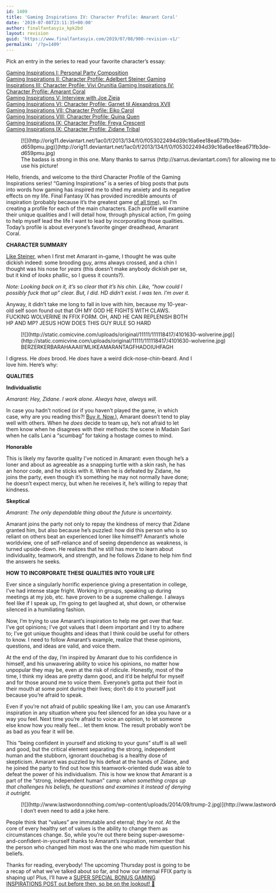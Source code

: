 ```yaml
---
id: 1409
title: 'Gaming Inspirations IV: Character Profile: Amarant Coral'
date: '2019-07-08T23:11:35+00:00'
author: finalfantasyix_kpk2bd
layout: revision
guid: 'https://www.finalfantasyix.com/2019/07/08/900-revision-v1/'
permalink: '/?p=1409'
---
```


Pick an entry in the series to read your favorite character’s essay:

[Gaming Inspirations I: Personal Party Composition](https://www.finalfantasyix.com/2015/08/23/gaming-inspirations-i-personal-party-composition/)  
[Gaming Inspirations II: Character Profile: Adelbert Steiner  ](https://www.finalfantasyix.com/2015/08/27/gaming-inspirations-ii-character-profile-adelbert-steiner/)[Gaming Inspirations III: Character Profile: Vivi Orunitia  ](https://www.finalfantasyix.com/2015/08/30/gaming-inspirations-iii-character-profile-vivi-orunitia/)[Gaming Inspirations IV: Character Profile: Amarant Coral](https://www.finalfantasyix.com/2015/09/06/gaming-inspirations-iv-character-profile-amarant-coral/)  
[Gaming Inspirations V: Interview with Joe Zieja](https://www.finalfantasyix.com/2015/09/08/gaming-inspirations-v-interview-joe-zieja-author-voiceover-artist-musician/)  
[Gaming Inspirations VI: Character Profile: Garnet til Alexandros XVII](https://www.finalfantasyix.com/2015/09/24/gaming-inspirations-vi-character-profile-garnet-til-alexandros-xvii/)  
[Gaming Inspirations VII: Character Profile: Eiko Carol](https://www.finalfantasyix.com/2015/10/18/gaming-inspirations-vii-character-profile-eiko-carol/)  
[Gaming Inspirations VIII: Character Profile: Quina Quen](https://www.finalfantasyix.com/2015/10/25/gaming-inspirations-viii-character-profile-quina-quen/)  
[Gaming Inspirations IX: Character Profile: Freya Crescent](https://www.finalfantasyix.com/2015/11/01/gaming-inspirations-ix-character-profile-freya-crescent/)  
[Gaming Inspirations IX: Character Profile: Zidane Tribal](https://www.finalfantasyix.com/2015/11/01/gaming-inspirations-x-character-profile-zidane-tribal/)

<figure class="wp-caption aligncenter" style="width: 696px">[![](http://orig11.deviantart.net/1ac0/f/2013/134/f/0/f053022494d39c16a6ee18ea671fb3de-d659pmu.jpg)](http://orig11.deviantart.net/1ac0/f/2013/134/f/0/f053022494d39c16a6ee18ea671fb3de-d659pmu.jpg)<figcaption class="wp-caption-text">The badass is strong in this one. Many thanks to sarrus (http://sarrus.deviantart.com/) for allowing me to use his picture!</figcaption></figure>

Hello, friends, and welcome to the third Character Profile of the Gaming Inspirations series! “Gaming Inspirations” is a series of blog posts that puts into words how gaming has inspired me to shed my anxiety and its negative effects on my life. Final Fantasy IX has provided incredible amounts of inspiration (probably because it’s the greatest game [of all time](http://1wdojq181if3tdg01yomaof86.wpengine.netdna-cdn.com/wp-content/uploads/2015/01/kanye_of_all_time_taylor_swift_let_you_finish.jpg)), so I’m creating a profile for each of the main characters. Each profile will examine their unique qualities and I will detail how, through physical action, I’m going to help myself lead the life I want to lead by incorporating those qualities. Today’s profile is about everyone’s favorite ginger dreadhead, Amarant Coral.

**CHARACTER SUMMARY**

[Like Steiner](https://www.finalfantasyix.com/2015/08/27/gaming-inspirations-ii-character-profile-adelbert-steiner/), when I first met Amarant in-game, I thought he was quite dickish indeed: some brooding guy, arms always crossed, and a chin I thought was his nose for *years* (this doesn’t make anybody dickish per se, but it kind of *looks* phallic, so I guess it counts?).

*Note: Looking back on it, it’s* so *clear that it’s his chin. Like, “how could I possibly fuck that up” clear. But, I did. HD didn’t exist. I was ten. I’m over it.*

Anyway, it didn’t take me long to fall in love with him, because my 10-year-old self soon found out that OH MY GOD HE FIGHTS WITH CLAWS. FUCKING WOLVERINE IN FFIX FORM. OH, AND HE CAN REPLENISH BOTH HP AND MP? JESUS HOW DOES THIS GUY RULE SO HARD

<figure class="wp-caption aligncenter" style="width: 800px">[![](http://static.comicvine.com/uploads/original/11111/111118417/4101630-wolverine.jpg)](http://static.comicvine.com/uploads/original/11111/111118417/4101630-wolverine.jpg)<figcaption class="wp-caption-text">BERZERKERBARAHAAAIII’MLIKEAMARANTAGFHADOIUHFAGH</figcaption></figure>

I digress. He *does* brood. He *does* have a weird dick-nose-chin-beard. And I love him. Here’s why:

**QUALITIES**

**Individualistic**

*Amarant: Hey, Zidane. I work alone. Always have, always will.*

In case you hadn’t noticed (or if you haven’t played the game, in which case, why are you reading this?! [Buy it. Now.](http://www.amazon.com/gp/product/B00004Y57G/ref=as_li_tl?ie=UTF8&camp=1789&creative=9325&creativeASIN=B00004Y57G&linkCode=as2&tag=realifrolpla-20&linkId=V5Q2BFF7LEXIEGB3)), Amarant doesn’t tend to play well with others. When he *does* decide to team up, he’s not afraid to let them know when he disagrees with their methods: the scene in Madain Sari when he calls Lani a “scumbag” for taking a hostage comes to mind.

**Honorable**

This is likely my favorite quality I’ve noticed in Amarant: even though he’s a loner and about as agreeable as a snapping turtle with a skin rash, he has an honor code, and he sticks with it. When he is defeated by Zidane, he joins the party, even though it’s something he may not normally have done; he doesn’t expect mercy, but when he receives it, he’s willing to repay that kindness.

**Skeptical**

*Amarant: The only dependable thing about the future is uncertainty.*

Amarant joins the party not only to repay the kindness of mercy that Zidane granted him, but also because he’s puzzled: how did this person who is so reliant on others beat an experienced loner like himself? Amarant’s whole worldview, one of self-reliance and of seeing dependence as weakness, is turned upside-down. He realizes that he still has more to learn about individuality, teamwork, and strength, and he follows Zidane to help him find the answers he seeks.

**HOW TO INCORPORATE THESE QUALITIES** **INTO YOUR LIFE**

Ever since a singularly horrific experience giving a presentation in college, I’ve had intense stage fright. Working in groups, speaking up during meetings at my job, etc. have proven to be a supreme challenge. I always feel like if I speak up, I’m going to get laughed at, shut down, or otherwise silenced in a humiliating fashion.

Now, I’m trying to use Amarant’s inspiration to help me get over that fear. I’ve got opinions; I’ve got values that I deem important and I try to adhere to; I’ve got unique thoughts and ideas that I think could be useful for others to know. I need to follow Amarant’s example, realize that these opinions, questions, and ideas are valid, and voice them.

At the end of the day, I’m inspired by Amarant due to his confidence in himself, and his unwavering ability to voice his opinions, no matter how unpopular they may be, even at the risk of ridicule. Honestly, most of the time, I think my ideas are pretty damn good, and it’d be helpful for myself and for those around me to voice them. Everyone’s gotta put their foot in their mouth at some point during their lives; don’t do it to yourself just because you’re afraid to speak.

Even if you’re not afraid of public speaking like I am, you can use Amarant’s inspiration in any situation where you feel silenced for an idea you have or a way you feel. Next time you’re afraid to voice an opinion, to let someone else know how you really feel… let them know. The result probably won’t be as bad as you fear it will be.

This “being confident in yourself and sticking to your guns” stuff is all well and good, but the critical element separating the strong, independent human and the stubborn, ignorant douchebag is a healthy dose of skepticism. Amarant was puzzled by his defeat at the hands of Zidane, and he joined the party to find out how this teamwork-oriented dude was able to defeat the power of his individualism. *This* is how we know that Amarant is a part of the “strong, independent human” camp: *when something crops up that challenges his beliefs, he questions and examines it instead of denying it outright.*

<figure class="wp-caption aligncenter" style="width: 1627px">[![](http://www.lastwordonnothing.com/wp-content/uploads/2014/09/trump-2.jpg)](http://www.lastwordonnothing.com/wp-content/uploads/2014/09/trump-2.jpg)<figcaption class="wp-caption-text">I don’t even need to add a joke here.</figcaption></figure>

People think that “values” are immutable and eternal; *they’re not*. At the core of every healthy set of values is the ability to change them as circumstances change. So, while you’re out there being super-awesome-and-confident-in-yourself thanks to Amarant’s inspiration, remember that the person who changed him most was the one who made him question his beliefs.

Thanks for reading, everybody! The upcoming Thursday post is going to be a recap of what we’ve talked about so far, and how our internal FFIX party is shaping up! Plus, I’ll have a [SUPER SPECIAL BONUS GAMING INSPIRATIONS POST out before then, so be on the lookout! 🙂](https://finalfantasyix.com/2015/09/08/gaming-inspirations-v-interview-joe-zieja-author-voiceover-artist-musician/)